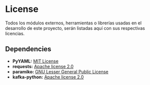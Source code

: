 # License
Todos los módulos externos, herramientas o librerías usadas en el desarrollo de este proyecto, serán listadas aquí con sus respectivas licencias.

## Dependencies
- **PyYAML:** [MIT License](https://opensource.org/licenses/MIT)
- **requests:** [Apache license 2.0](http://www.apache.org/licenses/LICENSE-2.0)
- **paramiko:** [GNU Lesser General Public License](https://www.gnu.org/licenses/lgpl-3.0.html)
- **kafka-python:** [Apache license 2.0](http://www.apache.org/licenses/LICENSE-2.0)
